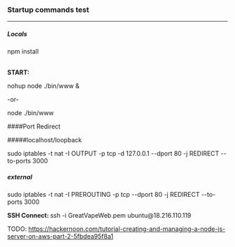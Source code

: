 <h3>Startup commands test</h3>
<hr>


<h5>Locals</h5>
npm install         <br>
<br>


<b>START: </b>

nohup node ./bin/www &

-or-

node ./bin/www


####Port Redirect

#####localhost/loopback

sudo iptables -t nat -I OUTPUT -p tcp -d 127.0.0.1 --dport 80 -j REDIRECT --to-ports 3000

##### external
sudo iptables -t nat -I PREROUTING -p tcp --dport 80 -j REDIRECT --to-ports 3000



<p><b>SSH Connect: </b>ssh -i GreatVapeWeb.pem ubuntu@18.216.110.119

TODO: https://hackernoon.com/tutorial-creating-and-managing-a-node-js-server-on-aws-part-2-5fbdea95f8a1
